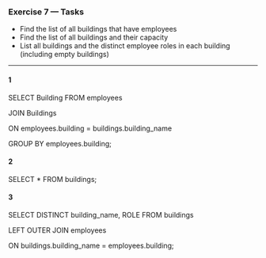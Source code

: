 ### Exercise 7 — Tasks
+ Find the list of all buildings that have employees
+ Find the list of all buildings and their capacity
+ List all buildings and the distinct employee roles in each building (including empty buildings)

_________________

#### 1

SELECT Building FROM employees

JOIN Buildings

ON employees.building = buildings.building_name

GROUP BY employees.building;

#### 2

SELECT * FROM buildings;

#### 3

SELECT DISTINCT building_name, ROLE FROM buildings

LEFT OUTER JOIN employees

ON buildings.building_name = employees.building;
